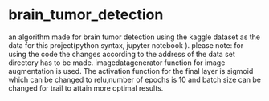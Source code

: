# brain_tumor_detection
an algorithm made for brain tumor detection using the kaggle dataset as the data for this project(python syntax, jupyter notebook ).
please note: for using the code the changes according to the address of the data set directory has to be made.
imagedatagenerator function for image augmentation is used.
The activation function for the final layer is sigmoid which can be changed to relu,number of epochs is 10 and batch size can be changed for trail to attain more optimal results.
